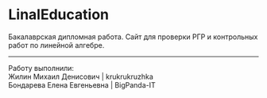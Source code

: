 # LinalEducation
Бакалаврская дипломная работа. Сайт для проверки РГР и контрольных работ по линейной алгебре.

---

Работу выполнили: \
Жилин Михаил Денисович | krukrukruzhka \
Бондарева Елена Евгеньевна | BigPanda-IT
